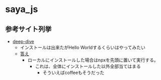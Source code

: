 # saya_js
## 参考サイト列挙

* [deep-dive](https://typescript-jp.gitbook.io/deep-dive/nodejs)
    * インストールは出来たがHello Worldするくらいはやってみたい
    * [答え](https://zenn.dev/ryuu/articles/what-npxcommand)
        * ローカルにインストールした場合はnpxを先頭に置いて実行する。
            * これは、全体にインストールした以外全部当てはまる
                * そういえばcoffeeもそうだった
